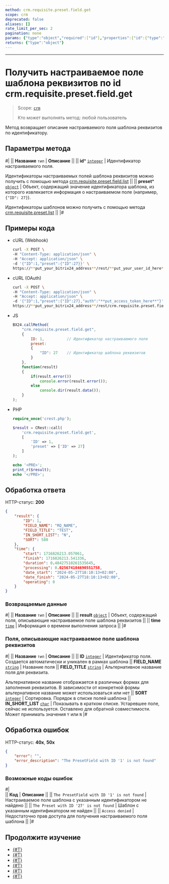 ```yaml
---
method: crm.requisite.preset.field.get
scope: crm
deprecated: false
aliases: []
rate_limit_per_sec: 2
pagination: none
params: {"type":"object","required":["id"],"properties":{"id":{"type":"integer"}}}
returns: {"type":"object"}
---
```



---

# Получить настраиваемое поле шаблона реквизитов по id crm.requisite.preset.field.get

> Scope: [`crm`](../../../../scopes/permissions.md)
>
> Кто может выполнять метод: любой пользователь

Метод возвращает описание настраиваемого поля шаблона реквизитов по идентификатору.

## Параметры метода



#|
|| **Название**
`тип` | **Описание** ||
|| **id***
[`integer`](../../../../data-types.md) | Идентификатор настраиваемого поля. 

Идентификаторы настраиваемых полей шаблона реквизитов можно получить с помощью метода [crm.requisite.preset.field.list](./crm-requisite-preset-field-list.md) ||
|| **preset***
[`object`](../../../../data-types.md) | Объект, содержащий значение идентификатора шаблона, из которого извлекается информация о настраиваемом поле (например, `{"ID": 27}`). 

Идентификаторы шаблонов можно получить с помощью метода [crm.requisite.preset.list](../crm-requisite-preset-list.md) ||
|#

## Примеры кода





- cURL (Webhook)

    ```bash
    curl -X POST \
    -H "Content-Type: application/json" \
    -H "Accept: application/json" \
    -d '{"ID":1,"preset":{"ID":27}}' \
    https://**put_your_bitrix24_address**/rest/**put_your_user_id_here**/**put_your_webhook_here**/crm.requisite.preset.field.get
    ```

- cURL (OAuth) 

    ```bash
    curl -X POST \
    -H "Content-Type: application/json" \
    -H "Accept: application/json" \
    -d '{"ID":1,"preset":{"ID":27},"auth":"**put_access_token_here**"}' \
    https://**put_your_bitrix24_address**/rest/crm.requisite.preset.field.get
    ```

- JS

    ```js
    BX24.callMethod(
        "crm.requisite.preset.field.get",
        {
            ID: 1,          // Идентификатор настраиваемого поля
            preset:
            {
                "ID": 27    // Идентификатор шаблона реквизитов
            }
        },
        function(result)
        {
            if(result.error())
                console.error(result.error());
            else
                console.dir(result.data());
        }
    );
    ```

- PHP

    ```php
    require_once('crest.php');

    $result = CRest::call(
        'crm.requisite.preset.field.get',
        [
            'ID' => 1,
            'preset' => ['ID' => 27]
        ]
    );

    echo '<PRE>';
    print_r($result);
    echo '</PRE>';
    ```



## Обработка ответа

HTTP-статус: **200**

```json
{
    "result": {
        "ID": 1,
        "FIELD_NAME": "RQ_NAME",
        "FIELD_TITLE": "TEST",
        "IN_SHORT_LIST": "N",
        "SORT": 580
    },
    "time": {
        "start": 1716826213.057061,
        "finish": 1716826213.541336,
        "duration": 0.48427510261535645,
        "processing": 0.025674104690551758,
        "date_start": "2024-05-27T18:10:13+02:00",
        "date_finish": "2024-05-27T18:10:13+02:00",
        "operating": 0
    }
}
```

### Возвращаемые данные

#|
|| **Название**
`тип` | **Описание** ||
|| **result**
[`object`](../../../../data-types.md) | Объект, содержащий поля, описывающие настраиваемое поле шаблона реквизитов ||
|| **time**
[`time`](../../../../data-types.md) | Информация о времени выполнения запроса ||
|#

### Поля, описывающие настраиваемое поле шаблона реквизитов

#|
||  **Название**
`тип` | **Описание** ||
|| **ID**
[`integer`](../../../../data-types.md) | Идентификатор поля. Создается автоматически и уникален в рамках шаблона 
|| **FIELD_NAME**
[`string`](../../../../data-types.md) | Название поля 
|| **FIELD_TITLE**
[`string`](../../../../data-types.md) | Альтернативное название поля для реквизита.

Альтернативное название отображается в различных формах для заполнения реквизитов. В зависимости от конкретной формы альтернативное название может использоваться или нет 
|| **SORT**
[`integer`](../../../../data-types.md) | Сортировка. Порядок в списке полей шаблона 
|| **IN_SHORT_LIST**
[`char`](../../../../data-types.md) | Показывать в кратком списке. Устаревшее поле, сейчас не используется. Оставлено для обратной совместимости. Может принимать значения `Y` или `N` 
|#

## Обработка ошибок

HTTP-статус: **40x**, **50x**

```json
{
    "error": "",
    "error_description": "The PresetField with ID '1' is not found"
}
```



### Возможные коды ошибок

#|  
|| **Код** | **Описание** ||
|| `The PresetField with ID '1' is not found` | Настраиваемое поле шаблона с указанным идентификатором не найдено ||
|| `The Preset with ID '27' is not found` | Шаблон с указанным идентификатором не найден ||
|| `Access denied` | Недостаточно прав доступа для получения настраиваемого поля шаблона ||
|#



## Продолжите изучение

- [{#T}](./crm-requisite-preset-field-add.md)
- [{#T}](./crm-requisite-preset-field-update.md)
- [{#T}](./crm-requisite-preset-field-available-to-add.md)
- [{#T}](./crm-requisite-preset-field-list.md)
- [{#T}](./crm-requisite-preset-field-delete.md)
- [{#T}](./crm-requisite-preset-field-fields.md)

